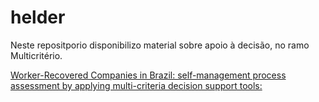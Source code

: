 # helder
Neste repositporio disponibilizo material sobre apoio à decisão, no ramo Multicritério.

[Worker-Recovered Companies in Brazil: self-management process assessment by applying multi-criteria decision support tools:](https://www.researchgate.net/publication/318656900_Worker-Recovered_Companies_in_Brazil_self-management_process_assessment_by_applying_multi-criteria_decision_support_tools)
